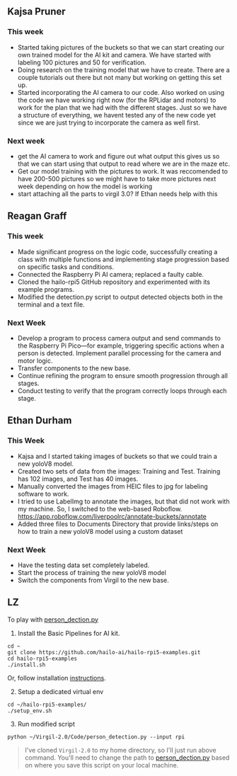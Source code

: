 ## Kajsa Pruner

### This week

- Started taking pictures of the buckets so that we can start creating our own trained model for the AI kit and camera. We have started with labeling 100 pictures and 50 for verification.
- Doing research on the training model that we have to create. There are a couple tutorials out there but not many but working on getting this set up.
- Started incorporating the AI camera to our code. Also worked on using the code we have working right now (for the RPLidar and motors) to work for the plan that we had with the different stages. Just so we have a structure of everything, we havent tested any of the new code yet since we are just trying to incorporate the camera as well first.

### Next week

- get the AI camera to work and figure out what output this gives us so that we can start using that output to read where we are in the maze etc.
- Get our model training with the pictures to work. It was reccomended to have 200-500 pictures so we might have to take more pictures next week depending on how the model is working
- start attaching all the parts to virgil 3.0? If Ethan needs help with this

## Reagan Graff

### This week

- Made significant progress on the logic code, successfully creating a class with multiple functions and implementing stage progression based on specific tasks and conditions.
- Connected the Raspberry Pi AI camera; replaced a faulty cable.
- Cloned the hailo-rpi5 GitHub repository and experimented with its example programs.
- Modified the detection.py script to output detected objects both in the terminal and a text file.

### Next Week

- Develop a program to process camera output and send commands to the Raspberry Pi Pico—for example, triggering specific actions when a person is detected. Implement parallel processing for the camera and motor logic.
- Transfer components to the new base.
- Continue refining the program to ensure smooth progression through all stages.
- Conduct testing to verify that the program correctly loops through each stage.

## Ethan Durham

### This Week

- Kajsa and I started taking images of buckets so that we could train a new yoloV8 model.
- Created two sets of data from the images: Training and Test. Training has 102 images, and Test has 40 images.
- Manually converted the images from HEIC files to jpg for labeling software to work.
- I tried to use LabelImg to annotate the images, but that did not work with my machine. So, I switched to the web-based Roboflow. <https://app.roboflow.com/liverpoolrc/annotate-buckets/annotate>
- Added three files to Documents Directory that provide links/steps on how to train a new yoloV8 model using a custom dataset

### Next Week

- Have the testing data set completely labeled.
- Start the process of training the new yoloV8 model
- Switch the components from Virgil to the new base.

## LZ

To play with [person_dection.py](Code/person_dection.py)

1. Install the Basic Pipelines for AI kit.

```console
cd ~
git clone https://github.com/hailo-ai/hailo-rpi5-examples.git
cd hailo-rpi5-examples
./install.sh
```

Or, follow installation [instructions](https://github.com/hailo-ai/hailo-rpi5-examples?tab=readme-ov-file#installation).

2. Setup a dedicated virtual env

```console
cd ~/hailo-rpi5-examples/
./setup_env.sh
```

3. Run modified script

```console
python ~/Virgil-2.0/Code/person_detection.py --input rpi
```

> I've cloned `Virgil-2.0` to my home directory, so I'll just run above command.
You'll need to change the path to [person_dection.py](Code/person_dection.py) based on where you save this script on your local machine.
